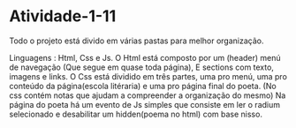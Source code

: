 # Atividade-1-11 
Todo o projeto está divido em várias pastas para melhor organização.

Linguagens : Html, Css e Js. 
O Html está composto por um (header) menú de navegação (Que segue em quase toda página), E sections com texto, imagens e links.
O Css está dividido em três partes, uma pro menú, uma pro conteúdo da página(escola litéraria) e uma pro página final do poeta. (No css contém notas que ajudam a compreender a organização do mesmo)
Na página do poeta há um evento de Js simples que consiste em ler o radium selecionado e desabilitar um hidden(poema no html) com base nisso.
